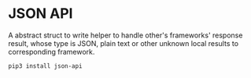 # JSON API

A abstract struct to write helper to handle other's frameworks' response result, whose type is JSON, plain text or other unknown local results to corresponding framework.

```
pip3 install json-api
```

